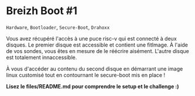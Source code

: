 # Breizh Boot #1

`Hardware`, `Bootloader`, `Secure-Boot`, `Drahoxx`

Vous avez récupéré l'accès à une puce risc-v qui est connecté à deux disques. Le premier disque est accessible et contient une fitImage. À l'aide de vos sondes, vous êtes en mesure de le réécrire aisément. L'autre disque est totalement innaccessible.

À vous d'accéder au contenu du second disque en démarrant une image linux customisé tout en contournant le secure-boot mis en place !

**Lisez le files/README.md pour comprendre le setup et le challenge :)**
